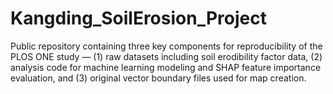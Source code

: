 # Kangding_SoilErosion_Project
Public repository containing three key components for reproducibility of the PLOS ONE study — (1) raw datasets including soil erodibility factor data, (2) analysis code for machine learning modeling and SHAP feature importance evaluation, and (3) original vector boundary files used for map creation.

